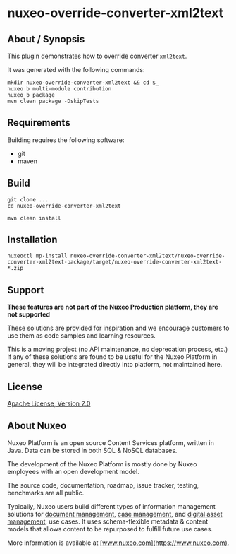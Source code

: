 # nuxeo-override-converter-xml2text

## About / Synopsis

This plugin demonstrates how to override converter `xml2text`.

It was generated with the following commands:
```
mkdir nuxeo-override-converter-xml2text && cd $_
nuxeo b multi-module contribution
nuxeo b package
mvn clean package -DskipTests
```

## Requirements

Building requires the following software:

* git
* maven

## Build

```
git clone ...
cd nuxeo-override-converter-xml2text

mvn clean install
```

## Installation

```
nuxeoctl mp-install nuxeo-override-converter-xml2text/nuxeo-override-converter-xml2text-package/target/nuxeo-override-converter-xml2text-*.zip
```

## Support

**These features are not part of the Nuxeo Production platform, they are not supported**

These solutions are provided for inspiration and we encourage customers to use them as code samples and learning resources.

This is a moving project (no API maintenance, no deprecation process, etc.) If any of these solutions are found to be useful for the Nuxeo Platform in general, they will be integrated directly into platform, not maintained here.


## License

[Apache License, Version 2.0](http://www.apache.org/licenses/LICENSE-2.0.html)

## About Nuxeo

Nuxeo Platform is an open source Content Services platform, written in Java. Data can be stored in both SQL & NoSQL databases.

The development of the Nuxeo Platform is mostly done by Nuxeo employees with an open development model.

The source code, documentation, roadmap, issue tracker, testing, benchmarks are all public.

Typically, Nuxeo users build different types of information management solutions for [document management](https://www.nuxeo.com/solutions/document-management/), [case management](https://www.nuxeo.com/solutions/case-management/), and [digital asset management](https://www.nuxeo.com/solutions/dam-digital-asset-management/), use cases. It uses schema-flexible metadata & content models that allows content to be repurposed to fulfill future use cases.

More information is available at [www.nuxeo.com](https://www.nuxeo.com).

